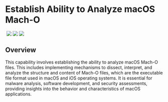 # Establish Ability to Analyze macOS Mach-O
&nbsp;![](https://img.shields.io/badge/ID-C1319-blue)&nbsp;![](https://img.shields.io/badge/Phase-Preparation_%28P0001%29-blue)&nbsp;![](https://img.shields.io/badge/Category-File-blue)
## Overview
This capability involves establishing the ability to analyze macOS Mach-O files. This includes implementing mechanisms to dissect, interpret, and analyze the structure and content of Mach-O files, which are the executable file format used in macOS and iOS operating systems. It is essential for malware analysis, software development, and security assessments, providing insights into the behavior and characteristics of macOS applications.